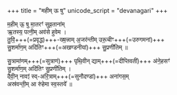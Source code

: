 +++
title = "महीम् ऊ षु"
unicode_script = "devanagari"
+++

म॒हीम् ऊ॒ षु मा॒तरꣳ॑ सुव्र॒ताना॑म्  
ऋ॒तस्य॒ पत्नी॒म् अव॑से हुवेम ।  
तु॒वि॒+++(=प्रवृद्ध)+++-ख्ष॒त्त्राम् अ॒जर॑न्तीम् उरू॒चीꣳ+++(=उरुगमनां)+++  
सु॒शर्मा॑ण॒म् अदि॑तिꣳ+++(=अखण्डनीयां)+++ सु॒प्रणी॑तिम् ॥

सु॒त्रामा॑णम्+++(=सुत्राणं)+++ पृथि॒वीन् द्याम्+++(=दीप्तिवतीं)+++ अ॑ने॒हसꣳ॑  
सु॒शर्मा॑ण॒म् अदि॑तिꣳ सु॒प्रणी॑तिम् ।  
दैवी॒न् नावꣵ॑ स्व्-अरि॒त्राम्+++(=सुनौदण्डां)+++ अना॑गस॒म्  
अस्र॑वन्ती॒म् आ रु॑हेमा स्व॒स्तये᳚ ॥